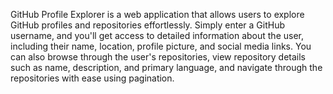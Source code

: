 
GitHub Profile Explorer is a web application that allows users to explore GitHub profiles and repositories effortlessly. Simply enter a GitHub username, and you'll get access to detailed information about the user, including their name, location, profile picture, and social media links. You can also browse through the user's repositories, view repository details such as name, description, and primary language, and navigate through the repositories with ease using pagination.

